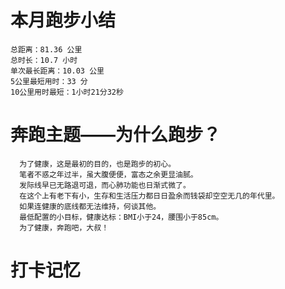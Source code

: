 # 本月跑步小结
```
总距离：81.36 公里
总时长：10.7 小时
单次最长距离：10.03 公里
5公里最短用时：33 分
10公里用时最短：1小时21分32秒
```
# 奔跑主题——为什么跑步？
```
  为了健康，这是最初的目的，也是跑步的初心。
  笔者不惑之年过半，虽大腹便便，富态之余更显油腻。
  发际线早已无路退可退，而心肺功能也日渐式微了。
  在这个上有老下有小，生存和生活压力都日日盈余而钱袋却空空无几的年代里。
  如果连健康的底线都无法维持，何谈其他。
  最低配置的小目标，健康达标：BMI小于24，腰围小于85cm。
  为了健康，奔跑吧，大叔！
```
# 打卡记忆
```

```

